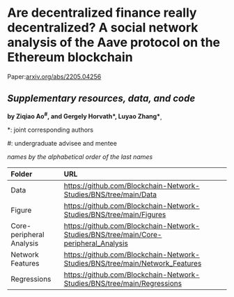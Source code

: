 # Are decentralized finance really decentralized? A social network analysis of the Aave protocol on the Ethereum blockchain
Paper:[arxiv.org/abs/2205.04256](https://arxiv.org/abs/2205.04256)
## *Supplementary resources, data, and code*

**by Ziqiao Ao<sup>#</sup>, and Gergely Horvath\*, Luyao Zhang\***, 

\*: joint corresponding authors

\#: undergraduate advisee and mentee

*names by the alphabetical order of the last names*


|   **Folder**   | **URL** | 
|:------------|:---------|
|   Data  | https://github.com/Blockchain-Network-Studies/BNS/tree/main/Data|   
|  Figure| https://github.com/Blockchain-Network-Studies/BNS/tree/main/Figures |  
|  Core-peripheral Analysis |  https://github.com/Blockchain-Network-Studies/BNS/tree/main/Core-peripheral_Analysis |  
|Network Features|https://github.com/Blockchain-Network-Studies/BNS/tree/main/Network_Features | 
|Regressions| https://github.com/Blockchain-Network-Studies/BNS/tree/main/Regressions| 
